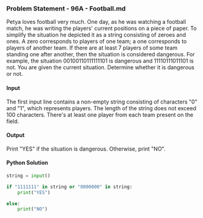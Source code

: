 ### Problem Statement - 96A - Football.md

Petya loves football very much. One day, as he was watching a football match, he was writing the players' current positions on a piece of paper. To simplify the situation he depicted it as a string consisting of zeroes and ones. A zero corresponds to players of one team; a one corresponds to players of another team. If there are at least 7 players of some team standing one after another, then the situation is considered dangerous. For example, the situation 00100110111111101 is dangerous and 11110111011101 is not. You are given the current situation. Determine whether it is dangerous or not.

#### Input
The first input line contains a non-empty string consisting of characters "0" and "1", which represents players. The length of the string does not exceed 100 characters. There's at least one player from each team present on the field.

#### Output
Print "YES" if the situation is dangerous. Otherwise, print "NO".

#### Python Solution
```python
string = input()

if "1111111" in string or "0000000" in string:
    print("YES")

else:
    print("NO")
```
